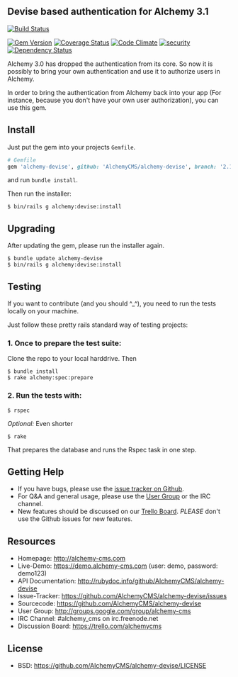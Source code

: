 ## Devise based authentication for Alchemy 3.1

[![Build Status](https://secure.travis-ci.org/AlchemyCMS/alchemy-devise.svg?branch=2.1-stable)](http://travis-ci.org/AlchemyCMS/alchemy-devise)

[![Gem Version](https://badge.fury.io/rb/alchemy-devise.svg)](http://badge.fury.io/rb/alchemy-devise) [![Coverage Status](https://img.shields.io/coveralls/AlchemyCMS/alchemy-devise.svg)](https://coveralls.io/r/AlchemyCMS/alchemy-devise?branch=2.1-stable) [![Code Climate](https://codeclimate.com/github/AlchemyCMS/alchemy-devise.svg)](https://codeclimate.com/github/AlchemyCMS/alchemy-devise) [![security](https://hakiri.io/github/AlchemyCMS/alchemy-devise/master.svg)](https://hakiri.io/github/AlchemyCMS/alchemy-devise/master) [![Dependency Status](https://gemnasium.com/AlchemyCMS/alchemy-devise.svg)](https://gemnasium.com/AlchemyCMS/alchemy-devise)

Alchemy 3.0 has dropped the authentication from its core. So now it is possibly to bring your own authentication and use it to authorize users in Alchemy.

In order to bring the authentication from Alchemy back into your app (For instance, because you don't have your own user authorization), you can use this gem.

## Install

Just put the gem into your projects `Gemfile`.

```ruby
# Gemfile
gem 'alchemy-devise', github: 'AlchemyCMS/alchemy-devise', branch: '2.1-stable'
```

and run `bundle install`.

Then run the installer:

```shell
$ bin/rails g alchemy:devise:install
```

## Upgrading

After updating the gem, please run the installer again.

```shell
$ bundle update alchemy-devise
$ bin/rails g alchemy:devise:install
```

## Testing

If you want to contribute (and you should ^_^), you need to run the tests locally on your machine.

Just follow these pretty rails standard way of testing projects:

### 1. Once to prepare the test suite:

Clone the repo to your local harddrive. Then

```shell
$ bundle install
$ rake alchemy:spec:prepare
```

### 2. Run the tests with:

```shell
$ rspec
```

_Optional:_ Even shorter

```shell
$ rake
```

That prepares the database and runs the Rspec task in one step.

Getting Help
------------

* If you have bugs, please use the [issue tracker on Github](https://github.com/AlchemyCMS/alchemy-devise/issues).
* For Q&A and general usage, please use the [User Group](http://groups.google.com/group/alchemy-cms) or the IRC channel.
* New features should be discussed on our [Trello Board](https://trello.com/alchemycms). *PLEASE* don't use the Github issues for new features.

Resources
---------

* Homepage: <http://alchemy-cms.com>
* Live-Demo: <https://demo.alchemy-cms.com> (user: demo, password: demo123)
* API Documentation: <http://rubydoc.info/github/AlchemyCMS/alchemy-devise>
* Issue-Tracker: <https://github.com/AlchemyCMS/alchemy-devise/issues>
* Sourcecode: <https://github.com/AlchemyCMS/alchemy-devise>
* User Group: <http://groups.google.com/group/alchemy-cms>
* IRC Channel: #alchemy_cms on irc.freenode.net
* Discussion Board: <https://trello.com/alchemycms>

License
-------

* BSD: <https://github.com/AlchemyCMS/alchemy-devise/LICENSE>
